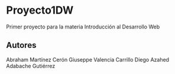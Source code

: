 # Proyecto1DW
Primer proyecto para la materia Introducción al Desarrollo Web

## Autores

Abraham Martínez Cerón
Giuseppe Valencia Carrillo 
Diego Azahed Adabache Gutiérrez